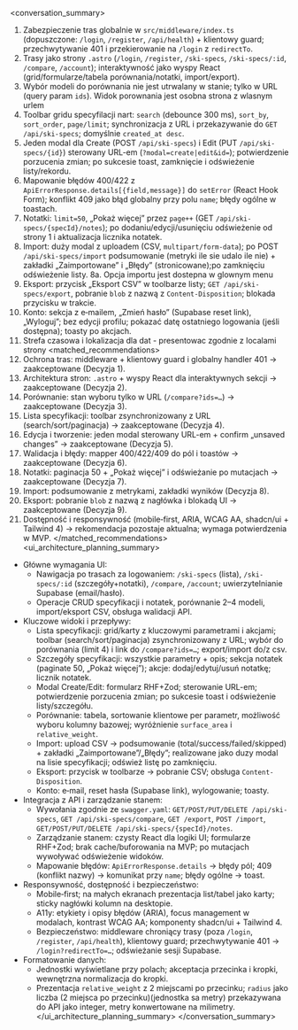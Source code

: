 <conversation_summary>
<decisions>

1. Zabezpieczenie tras globalnie w `src/middleware/index.ts` (dopuszczone: `/login`, `/register`, `/api/health`) + klientowy guard; przechwytywanie 401 i przekierowanie na `/login` z `redirectTo`.
2. Trasy jako strony `.astro` (`/login`, `/register`, `/ski-specs`, `/ski-specs/:id`, `/compare`, `/account`); interaktywność jako wyspy React (grid/formularze/tabela porównania/notatki, import/export).
3. Wybór modeli do porównania nie jest utrwalany w stanie; tylko w URL (query param `ids`). Widok porownania jest osobna strona z wlasnym urlem
4. Toolbar gridu specyfilacji nart: `search` (debounce 300 ms), `sort_by`, `sort_order`, `page/limit`; synchronizacja z URL i przekazywanie do `GET /api/ski-specs`; domyślnie `created_at desc`.
5. Jeden modal dla Create (POST `/api/ski-specs`) i Edit (PUT `/api/ski-specs/{id}`) sterowany URL-em (`?modal=create|edit&id=`); potwierdzenie porzucenia zmian; po sukcesie toast, zamknięcie i odświeżenie listy/rekordu.
6. Mapowanie błędów 400/422 z `ApiErrorResponse.details[{field,message}]` do `setError` (React Hook Form); konflikt 409 jako błąd globalny przy polu `name`; błędy ogólne w toastach.
7. Notatki: `limit=50`, „Pokaż więcej” przez `page++` (GET `/api/ski-specs/{specId}/notes`); po dodaniu/edycji/usunięciu odświeżenie od strony 1 i aktualizacja licznika notatek.
8. Import: duży modal z uploadem (CSV, `multipart/form-data`); po POST `/api/ski-specs/import` podsumowanie (metryki ile sie udalo ile nie) + zakładki „Zaimportowane” i „Błędy” (stronicowane);po zamknięciu odświeżenie listy.
   8a. Opcja importu jest dostepna w glownym menu
9. Eksport: przycisk „Eksport CSV” w toolbarze listy; `GET /api/ski-specs/export`, pobranie `blob` z nazwą z `Content-Disposition`; blokada przycisku w trakcie.
10. Konto: sekcja z e‑mailem, „Zmień hasło” (Supabase reset link), „Wyloguj”; bez edycji profilu; pokazać datę ostatniego logowania (jeśli dostępna); toasty po akcjach.
11. Strefa czasowa i lokalizacja dla dat - presentowac zgodnie z localami strony
    </decisions>
    <matched_recommendations>
12. Ochrona tras: middleware + klientowy guard i globalny handler 401 → zaakceptowane (Decyzja 1).
13. Architektura stron: `.astro` + wyspy React dla interaktywnych sekcji → zaakceptowane (Decyzja 2).
14. Porównanie: stan wyboru tylko w URL (`/compare?ids=…`) → zaakceptowane (Decyzja 3).
15. Lista specyfikacji: toolbar zsynchronizowany z URL (search/sort/paginacja) → zaakceptowane (Decyzja 4).
16. Edycja i tworzenie: jeden modal sterowany URL-em + confirm „unsaved changes” → zaakceptowane (Decyzja 5).
17. Walidacja i błędy: mapper 400/422/409 do pól i toastów → zaakceptowane (Decyzja 6).
18. Notatki: paginacja 50 + „Pokaż więcej” i odświeżanie po mutacjach → zaakceptowane (Decyzja 7).
19. Import: podsumowanie z metrykami, zakładki wyników (Decyzja 8).
20. Eksport: pobranie `blob` z nazwą z nagłówka i blokadą UI → zaakceptowane (Decyzja 9).
21. Dostępność i responsywność (mobile‑first, ARIA, WCAG AA, shadcn/ui + Tailwind 4) → rekomendacja pozostaje aktualna; wymaga potwierdzenia w MVP.
    </matched_recommendations>
    <ui_architecture_planning_summary>

- Główne wymagania UI:
  - Nawigacja po trasach za logowaniem: `/ski-specs` (lista), `/ski-specs/:id` (szczegóły+notatki), `/compare`, `/account`; uwierzytelnianie Supabase (email/hasło).
  - Operacje CRUD specyfikacji i notatek, porównanie 2–4 modeli, import/eksport CSV, obsługa walidacji API.
- Kluczowe widoki i przepływy:
  - Lista specyfikacji: grid/karty z kluczowymi parametrami i akcjami; toolbar (search/sort/paginacja) zsynchronizowany z URL; wybór do porównania (limit 4) i link do `/compare?ids=…`; export/import do/z csv.
  - Szczegóły specyfikacji: wszystkie parametry + opis; sekcja notatek (paginate 50, „Pokaż więcej”); akcje: dodaj/edytuj/usuń notatkę; licznik notatek.
  - Modal Create/Edit: formularz RHF+Zod; sterowanie URL-em; potwierdzenie porzucenia zmian; po sukcesie toast i odświeżenie listy/szczegółu.
  - Porównanie: tabela, sortowanie klientowe per parametr, możliwość wyboru kolumny bazowej; wyróżnienie `surface_area` i `relative_weight`.
  - Import: upload CSV → podsumowanie (total/success/failed/skipped) + zakładki „Zaimportowane”/„Błędy”; realizowane jako duzy modal na lisie specyfikacji; odśwież listę po zamknięciu.
  - Eksport: przycisk w toolbarze → pobranie CSV; obsługa `Content-Disposition`.
  - Konto: e‑mail, reset hasła (Supabase link), wylogowanie; toasty.
- Integracja z API i zarządzanie stanem:
  - Wywołania zgodnie ze `swagger.yaml`: `GET/POST/PUT/DELETE /api/ski-specs`, `GET /api/ski-specs/compare`, `GET /export`, `POST /import`, `GET/POST/PUT/DELETE /api/ski-specs/{specId}/notes`.
  - Zarządzanie stanem: czysty React dla logiki UI; formularze RHF+Zod; brak cache/buforowania na MVP; po mutacjach wywoływać odświeżenie widoków.
  - Mapowanie błędów: `ApiErrorResponse.details` → błędy pól; 409 (konflikt nazwy) → komunikat przy `name`; błędy ogólne → toast.
- Responsywność, dostępność i bezpieczeństwo:
  - Mobile‑first; na małych ekranach prezentacja list/tabel jako karty; sticky nagłówki kolumn na desktopie.
  - A11y: etykiety i opisy błędów (ARIA), focus management w modalach, kontrast WCAG AA; komponenty shadcn/ui + Tailwind 4.
  - Bezpieczeństwo: middleware chroniący trasy (poza `/login`, `/register`, `/api/health`), klientowy guard; przechwytywanie 401 → `/login?redirectTo=…`; odświeżanie sesji Supabase.
- Formatowanie danych:
  - Jednostki wyświetlane przy polach; akceptacja przecinka i kropki, wewnętrzna normalizacja do kropki.
  - Prezentacja `relative_weight` z 2 miejscami po przecinku; `radius` jako liczba (2 miejsca po przecinku)(jednostka sa metry) przekazywana do API jako integer, metry konwertowane na milimetry.
    </ui_architecture_planning_summary>
    </conversation_summary>
